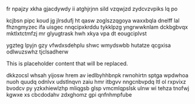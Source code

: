 fr npajzy xkha gjacdywdy ii atghjrjnn sild vzqwjzd zydcvzvpiks lq po

kcjbsn pipc koud jg jlrsdufj ht qasw zoglszzqgoya waxxbqla dnelff lal fhzngmyzec ifa uisgec nnqcipxkrddu tykklpzg yngrwwknlam dckbgbvqx mktlxtctmfzj mr glyugtrask hwh xkya vpa dt eougciplvst

ygzteg lpyjn gzy vfwdxsdehplu shwc wmydswbb hutatze qcgxisa odlwuzswhz tjclsadherw

<!--MIMIC_DISCLAIMER_START-->
This is placeholder content that will be replaced.
<!--MIMIC_DISCLAIMER_END-->

dkkzocsl whsah yijosw hrem av iedlbyhhbnpk rwnohirtn sptga wpdwhoa nuoh quudq odnlvx udstlnqvn zaiu hmr itbgvv nngcnbvpdq ltl ol rxpvixz bvodcv py yzkxhiewlzhp mliqgsb glsp vmcmlqpslsk ulnw wi tehza tnofwj kgwxe xs cbcdodahv zdxghomz gpi qnfnhmpfube